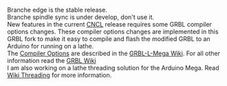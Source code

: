 Branche edge is the stable release.  
Branche spindle sync is under develop, don't use it.  
New features in the current [CNCL](https://www.microsoft.com/store/apps/9P42TB5T697H) release requires some GRBL compiler options changes. These compiler options changes are implemented in this GRBL fork to make it easy to compile and flash the modified GRBL to an Arduino for running on a lathe.  
The [Compiler Options](https://github.com/HuubBuis/grbl-L-Mega/wiki/Changed-Compiler-options) are described in the [GRBL-L-Mega Wiki](https://github.com/HuubBuis/grbl-L-Mega/wiki). For all other information read the [GRBL Wiki](https://github.com/gnea/grbl/wiki)  
I am also working on a lathe threading solution for the Arduino Mega. Read [Wiki Threading](https://github.com/HuubBuis/grbl-L-Mega/wiki/Threading) for more information.  
